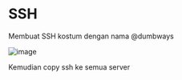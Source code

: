 # SSH

Membuat SSH kostum dengan nama @dumbways 

![image](https://user-images.githubusercontent.com/106061407/175920199-26f7475a-b753-4c61-a79f-bd1126a0c6cc.png)

Kemudian copy ssh ke semua server


